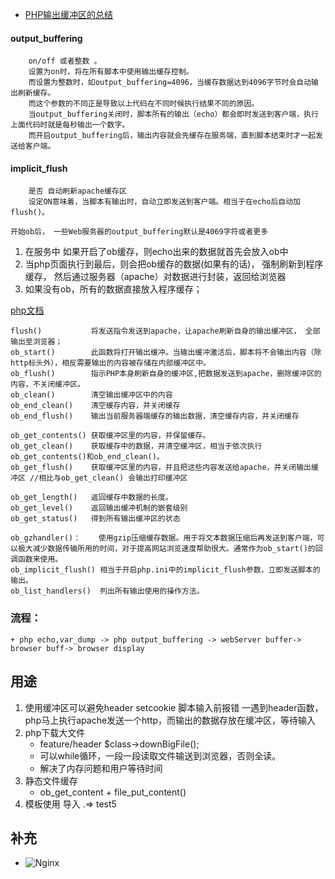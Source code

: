 - [PHP输出缓冲区的总结](https://blog.csdn.net/ligupeng7929/article/details/87936868)

#### output_buffering
```
    on/off 或者整数 。
    设置为on时，将在所有脚本中使用输出缓存控制。
    而设置为整数时，如output_buffering=4096，当缓存数据达到4096字节时会自动输出刷新缓存。
    而这个参数的不同正是导致以上代码在不同时候执行结果不同的原因。
    当output_buffering关闭时，脚本所有的输出（echo）都会即时发送到客户端，执行上面代码时就是每秒输出一个数字。
    而开启output_buffering后，输出内容就会先缓存在服务端，直到脚本结束时才一起发送给客户端。
```

#### implicit_flush
```
    是否 自动刷新apache缓存区
    设定ON意味着，当脚本有输出时，自动立即发送到客户端。相当于在echo后自动加flush()。
```

```开始ob后， 一些Web服务器的output_buffering默认是4069字符或者更多 ```
1. 在服务中 如果开启了ob缓存，则echo出来的数据就首先会放入ob中
2. 当php页面执行到最后，则会把ob缓存的数据(如果有的话)， 强制刷新到程序缓存，
    然后通过服务器（apache）对数据进行封装，返回给浏览器
3. 如果没有ob，所有的数据直接放入程序缓存；

[php文档](https://www.php.net/manual/zh/function.flush.php)
```
flush()           将发送指令发送到apache，让apache刷新自身的输出缓冲区， 全部输出至浏览器；
ob_start()        此函数将打开输出缓冲。当输出缓冲激活后，脚本将不会输出内容（除http标头外），相反需要输出的内容被存储在内部缓冲区中。
ob_flush()        指示PHP本身刷新自身的缓冲区,把数据发送到apache，删除缓冲区的内容，不关闭缓冲区。
ob_clean()        清空输出缓冲区中的内容
ob_end_clean()    清空缓存内容，并关闭缓存
ob_end_flush()    输出当前服务器端缓存的输出数据，清空缓存内容，并关闭缓存

ob_get_contents() 获取缓冲区里的内容，并保留缓存。
ob_get_clean()    获取缓存中的数据，并清空缓冲区，相当于依次执行ob_get_contents()和ob_end_clean()。
ob_get_flush()    获取缓冲区里的内容，并且把这些内容发送给apache，并关闭输出缓冲区 //相比与ob_get_clean() 会输出打印缓冲区

ob_get_length()   返回缓存中数据的长度。
ob_get_level()    返回输出缓冲机制的嵌套级别
ob_get_status()   得到所有输出缓冲区的状态

ob_gzhandler()：    使用gzip压缩缓存数据。用于将文本数据压缩后再发送到客户端，可以极大减少数据传输所用的时间，对于提高网站浏览速度帮助很大。通常作为ob_start()的回调函数来使用。
ob_implicit_flush() 相当于开启php.ini中的implicit_flush参数，立即发送脚本的输出。
ob_list_handlers()  列出所有输出使用的操作方法。
```

### 流程：
    + php echo,var_dump -> php output_buffering -> webServer buffer-> browser buff-> browser display

## 用途 ##
1. 使用缓冲区可以避免header setcookie 脚本输入前报错
    一遇到header函数，php马上执行apache发送一个http，而输出的数据存放在缓冲区，等待输入
2. php下载大文件
    + feature/header $class->downBigFile();
    + 可以while循环，一段一段读取文件输送到浏览器，否则全读。
    + 解决了内存问题和用户等待时间
3. 静态文件缓存
    + ob_get_content + file_put_content()
4. 模板使用 导入 .=> test5


## 补充 ##
+ ![Nginx](https://cdn.learnku.com/uploads/images/202003/06/58556/1ZLQnYZAD3.png)



